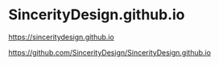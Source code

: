 # SincerityDesign.github.io

https://sinceritydesign.github.io

https://github.com/SincerityDesign/SincerityDesign.github.io
